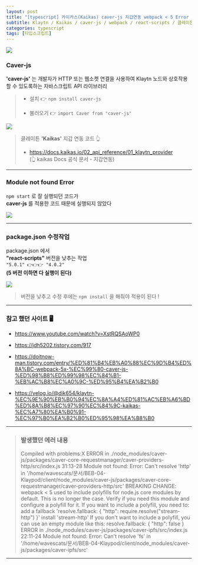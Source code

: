 ```yaml
---
layout: post
title: "[typescript] 카이카스(Kaikas) caver-js 지갑연동 webpack < 5 Error (Module not found)"
subtitle: Klaytn / Kaikas / caver-js / webpack / react-scripts / 클레이튼 / KAS
categories: typescript
tags: [타입스크립트]
---
```


![](https://velog.velcdn.com/images/-__-/post/2ef9164e-1609-4487-bd2d-c4250ef0c02c/image.png)

### Caver-js

**'caver-js'** 는 개발자가 HTTP 또는 웹소켓 연결을 사용하여 Klaytn 노드와 상호작용할 수 있도록하는 자바스크립트 API 라이브러리

> - 설치 👉 `npm install caver-js`
>
> - 불러오기 👉 `import Caver from "caver-js"`

![](https://velog.velcdn.com/images/-__-/post/7ff48889-fabe-4af4-8f56-c38e59c49400/image.png)

> 클레이튼 **'Kaikas'** 지갑 연동 코드 👆<br>
>
> - <https://docs.kaikas.io/02_api_reference/01_klaytn_provider><br>
>   (👆 kaikas Docs 공식 문서 - 지갑연동)

---

### Module not found Error

`npm start` 로 잘 실행되던 코드가<br>
**caver-js** 를 적용한 코드 때문에 실행되지 않았다

![](https://velog.velcdn.com/images/-__-/post/a8684bad-0eb1-4943-9553-2a9eec2f92c7/image.png)

---

### **package.json** 수정작업

package.json 에서<br>
**"react-scripts"** 버전을 낮추는 작업<br>
`"5.0.1" 👉👉👉 "4.0.2"`<br>
**(5 버전 이하면 다 실행이 된다)**

![](https://velog.velcdn.com/images/-__-/post/06af6996-94b3-4e0c-a849-dd369b0383a5/image.png)

> 버전을 낮추고 수정 후에는 `npm install` 을 해줘야 적용이 된다 !

---

### 참고 했던 사이트 🖥

- <https://www.youtube.com/watch?v=XstRQSAoWP0>

- <https://jdh5202.tistory.com/917>

- <https://doitnow-man.tistory.com/entry/%ED%81%B4%EB%A0%88%EC%9D%B4%ED%8A%BC-webpack-5x-%EC%99%80-caver-js-%ED%98%B8%ED%99%98%EC%84%B1-%EB%AC%B8%EC%A0%9C-%ED%95%B4%EA%B2%B0>

- <https://velog.io/@dik654/klaytn-%EC%9E%90%EB%B0%94%EC%8A%A4%ED%81%AC%EB%A6%BD%ED%8A%B8%EC%97%90%EC%84%9C-kaikas-%EC%A7%80%EA%B0%91-%EC%97%B0%EA%B2%B0%ED%95%98%EA%B8%B0>

---

> ### 발생했던 에러 내용
>
> Compiled with problems:X
> ERROR in ./node_modules/caver-js/packages/caver-core-requestmanager/caver-providers-http/src/index.js 31:13-28
> Module not found: Error: Can't resolve 'http' in '/home/wavescats/문서/BEB-04-Klaypod/client/node_modules/caver-js/packages/caver-core-requestmanager/caver-providers-http/src'
> BREAKING CHANGE: webpack < 5 used to include polyfills for node.js core modules by default.
> This is no longer the case. Verify if you need this module and configure a polyfill for it.
> If you want to include a polyfill, you need to:
> add a fallback 'resolve.fallback: { "http": require.resolve("stream-http") }'
> install 'stream-http'
> If you don't want to include a polyfill, you can use an empty module like this:
> resolve.fallback: { "http": false }
> ERROR in ./node_modules/caver-js/packages/caver-ipfs/src/index.js 22:11-24
> Module not found: Error: Can't resolve 'fs' in '/home/wavescats/문서/BEB-04-Klaypod/client/node_modules/caver-js/packages/caver-ipfs/src'

---
